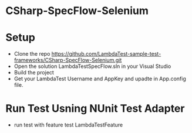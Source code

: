 # CSharp-SpecFlow-Selenium

# Setup
* Clone the repo https://github.com/LambdaTest-sample-test-frameworks/CSharp-SpecFlow-Selenium.git
* Open the solution LambdaTestSpecFlow.sln in your Visual Studio
* Build the project
* Get your LambdaTest Username and AppKey and upadte in App.config file.

# Run Test Usning NUnit Test Adapter
 * run test with feature test LambdaTestFeature
